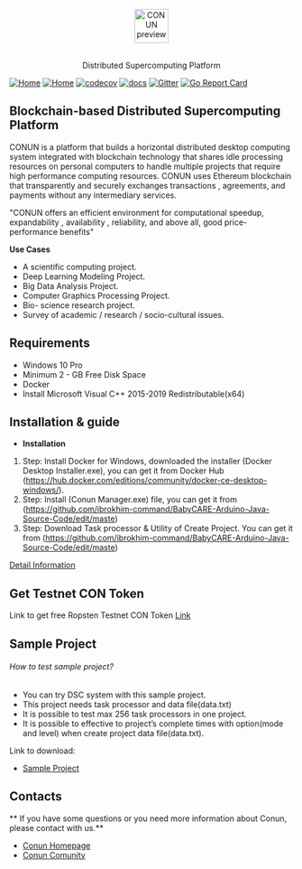 
<p align="center">
  <img alt="CONUN preview" src="https://conun.io/img/conun_logo_big.png" height="60" />
  <br><br>
  <p align="center">Distributed Supercomputing Platform</p>
</p>

[![Home](https://travis-ci.org/sonm-io/core.svg?branch=master)](https://conun.io/)
[![Home](https://ci.appveyor.com/api/projects/status/01d7cpccwi8scwqp/branch/master?svg=true)](https://ci.appveyor.com/project/Sokel/core/branch/master)
[![codecov](https://codecov.io/gh/sonm-io/core/branch/master/graph/badge.svg)](https://codecov.io/gh/sonm-io/core)
[![docs](https://svg-badge.appspot.com/badge/docs/ready?color=1578b6)](https://docs.sonm.io/getting-started)
[![Gitter](https://badges.gitter.im/Join%20Chat.svg)](https://gitter.im/sonm-io_core/Lobby?utm_source=share-link&utm_medium=link&utm_campaign=share-link)
[![Go Report Card](https://goreportcard.com/badge/github.com/sonm-io/core)](https://goreportcard.com/report/github.com/sonm-io/core)

## Blockchain-based Distributed Supercomputing Platform
  CONUN is a platform that builds a horizontal distributed desktop computing   system integrated with blockchain technology that shares idle processing resources on personal computers to handle multiple projects that require high performance computing resources. CONUN uses Ethereum blockchain that transparently and securely exchanges transactions , agreements, and payments without any intermediary services.

"CONUN offers an efficient environment for computational speedup, expandability , availability , reliability, and above all, good price-performance benefits"

**Use Cases**
  * A scientific computing project.
  * Deep Learning Modeling Project.
  * Big Data Analysis Project.
  * Computer Graphics Processing Project.
  * Bio- science research project.
  * Survey of academic / research / socio-cultural issues.

## Requirements
- Windows 10 Pro
- Minimum 2 - GB Free Disk Space
- Docker
- Install Microsoft Visual C++ 2015-2019 Redistributable(x64)

## Installation & guide
  * **Installation**
  1. Step: 
  Install Docker for Windows, downloaded the installer (Docker Desktop Installer.exe), you can get it from Docker Hub (https://hub.docker.com/editions/community/docker-ce-desktop-windows/).
  2. Step: Install (Conun Manager.exe) file, you can get it from (https://github.com/ibrokhim-command/BabyCARE-Arduino-Java-Source-Code/edit/maste)
  3. Step: Download Task processor & Utility of Create Project.
  You can get it from (https://github.com/ibrokhim-command/BabyCARE-Arduino-Java-Source-Code/edit/maste)
  
  
  [Detail Information](http://www.docs.conun.io)

## Get Testnet CON Token
Link to get free Ropsten Testnet CON Token [Link](http://www.etc.conun.io) 
  
## Sample Project
###### How to test sample project?
-	You can try DSC system with this sample project.
-	This project needs task processor and data file(data.txt)
-	It is possible to test max 256 task processors in one project.
-	It is possible to effective to project’s complete times with option(mode and level) when  create project data file(data.txt).

Link to download: 
* [Sample Project](http://www.conun.io)

## Contacts
 ** If you have some questions or you need more information about Conun, please contact with us.**
  * [Conun Homepage](http://www.conun.io)
  * [Conun Comunity](https://t.me/conun_global)
